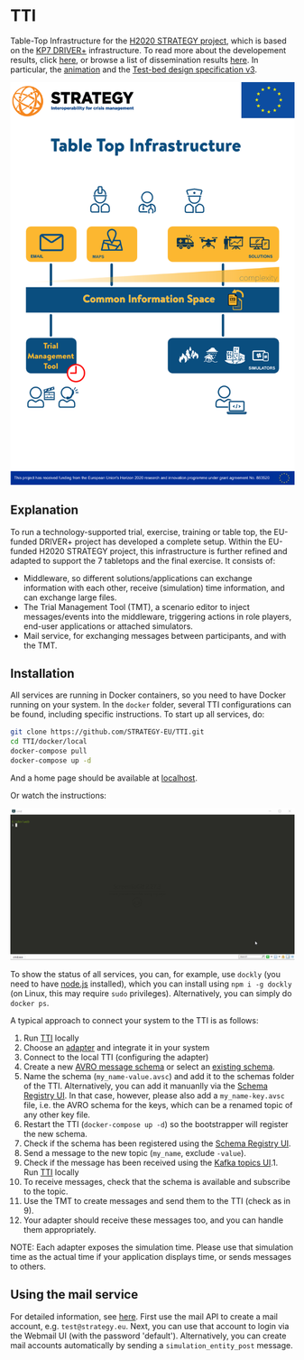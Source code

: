 # TTI

Table-Top Infrastructure for the [H2020 STRATEGY project](https://strategy-project.eu/), which is based on the [KP7 DRIVER+](https://www.driver-project.eu) infrastructure. To read more about the developement results, click [here](https://github.com/DRIVER-EU), or browse a list of dissemination results [here](https://github.com/DRIVER-EU/dissemination). In particular, the [animation](https://github.com/DRIVER-EU/dissemination/blob/master/animations/20190929_Animatie%20Driver_BASIC%20SUBS_Elke%20Uijtewaal_DEF.mp4) and the [Test-bed design specification v3](https://github.com/DRIVER-EU/dissemination/blob/master/specifications/DRIVER%2B_D923.23_Reference%20implementation%20v3%20-%20Final%20release%20of%20the%20test-bed%20reference%20implementation.pdf).

![TTI](https://github.com/STRATEGY-EU/TTI/blob/main/img/table-top-infrastructure.png)

## Explanation

To run a technology-supported trial, exercise, training or table top, the EU-funded DRIVER+ project has developed a complete setup. Within the EU-funded H2020 STRATEGY project, this infrastructure is further refined and adapted to support the 7 tabletops and the final exercise. It consists of:

- Middleware, so different solutions/applications can exchange information with each other, receive (simulation) time information, and can exchange large files.
- The Trial Management Tool (TMT), a scenario editor to inject messages/events into the middleware, triggering actions in role players, end-user applications or attached simulators.
- Mail service, for exchanging messages between participants, and with the TMT.

## Installation

All services are running in Docker containers, so you need to have Docker running on your system. In the `docker` folder, several TTI configurations can be found, including specific instructions. To start up all services, do:

```bash
git clone https://github.com/STRATEGY-EU/TTI.git
cd TTI/docker/local
docker-compose pull
docker-compose up -d
```

And a home page should be available at [localhost](http://localhost).

Or watch the instructions:

![Running the TTI](img/docker.gif)

To show the status of all services, you can, for example, use `dockly` (you need to have [node.js](https://nodejs.org) installed), which you can install using `npm i -g dockly` (on Linux, this may require `sudo` privileges). Alternatively, you can simply do `docker ps`.

A typical approach to connect your system to the TTI is as follows:

1. Run [TTI](https://github.com/STRATEGY-EU/TTI/tree/main/docker/local-c2) locally
2. Choose an [adapter](https://github.com/DRIVER-EU) and integrate it in your system
3. Connect to the local TTI (configuring the adapter)
4. Create a new [AVRO message schema](https://toolslick.com/generation/metadata/avro-schema-from-json) or select an [existing schema](https://github.com/STRATEGY-EU/TTI/tree/main/docker/local-c2/schemas).
5. Name the schema (`my_name-value.avsc`) and add it to the schemas folder of the TTI. Alternatively, you can add it manuanlly via the [Schema Registry UI](http://localhost:3601). In that case, however, please also add a `my_name-key.avsc` file, i.e. the AVRO schema for the keys, which can be a renamed topic of any other key file.
6. Restart the TTI (`docker-compose up -d`) so the bootstrapper will register the new schema.
7. Check if the schema has been registered using the [Schema Registry UI](http://localhost:3601).
8. Send a message to the new topic (`my_name`, exclude `-value`).
9. Check if the message has been received using the [Kafka topics UI](http://localhost:3600).1. Run [TTI](https://github.com/STRATEGY-EU/TTI/tree/main/docker/local-c2) locally
10. To receive messages, check that the schema is available and subscribe to the topic.
11. Use the TMT to create messages and send them to the TTI (check as in 9).
12. Your adapter should receive these messages too, and you can handle them appropriately.

NOTE: Each adapter exposes the simulation time. Please use that simulation time as the actual time if your application displays time, or sends messages to others.

## Using the mail service

For detailed information, see [here](https://github.com/DRIVER-EU/email-gateway). First use the mail API to create a mail account, e.g. `test@strategy.eu`. Next, you can use that account to login via the Webmail UI (with the password 'default'). Alternatively, you can create mail accounts automatically by sending a `simulation_entity_post` message.
